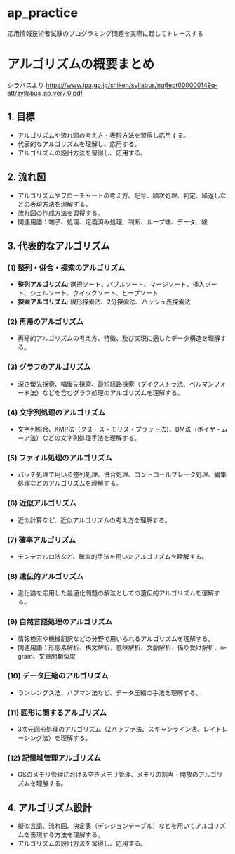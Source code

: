 # ap_practice
応用情報技術者試験のプログラミング問題を実際に起してトレースする

# アルゴリズムの概要まとめ
シラバスより 
https://www.ipa.go.jp/shiken/syllabus/nq6ept000000149q-att/syllabus_ap_ver7_0.pdf

## 1. 目標
- アルゴリズムや流れ図の考え方・表現方法を習得し応用する。
- 代表的なアルゴリズムを理解し、応用する。
- アルゴリズムの設計方法を習得し、応用する。

## 2. 流れ図
- アルゴリズムやフローチャートの考え方、記号、順次処理、判定、繰返しなどの表現方法を理解する。
- 流れ図の作成方法を習得する。
- 関連用語：端子、処理、定義済み処理、判断、ループ端、データ、線

## 3. 代表的なアルゴリズム
### (1) 整列・併合・探索のアルゴリズム
- **整列アルゴリズム**: 選択ソート、バブルソート、マージソート、挿入ソート、シェルソート、クイックソート、ヒープソート
- **探索アルゴリズム**: 線形探索法、2分探索法、ハッシュ表探索法

### (2) 再帰のアルゴリズム
- 再帰的アルゴリズムの考え方、特徴、及び実現に適したデータ構造を理解する。

### (3) グラフのアルゴリズム
- 深さ優先探索、幅優先探索、最短経路探索（ダイクストラ法、ベルマンフォード法）などを含むグラフ処理のアルゴリズムを理解する。

### (4) 文字列処理のアルゴリズム
- 文字列照合、KMP法（クヌース・モリス・プラット法）、BM法（ボイヤ・ムーア法）などの文字列処理手法を理解する。

### (5) ファイル処理のアルゴリズム
- バッチ処理で用いる整列処理、併合処理、コントロールブレーク処理、編集処理などのアルゴリズムを理解する。

### (6) 近似アルゴリズム
- 近似計算など、近似アルゴリズムの考え方を理解する。

### (7) 確率アルゴリズム
- モンテカルロ法など、確率的手法を用いたアルゴリズムを理解する。

### (8) 遺伝的アルゴリズム
- 進化論を応用した最適化問題の解法としての遺伝的アルゴリズムを理解する。

### (9) 自然言語処理のアルゴリズム
- 情報検索や機械翻訳などの分野で用いられるアルゴリズムを理解する。
- 関連用語：形態素解析、構文解析、意味解析、文脈解析、係り受け解析、n-gram、文章間類似度

### (10) データ圧縮のアルゴリズム
- ランレングス法、ハフマン法など、データ圧縮の手法を理解する。

### (11) 図形に関するアルゴリズム
- 3次元図形処理のアルゴリズム（Zバッファ法、スキャンライン法、レイトレーシング法）を理解する。

### (12) 記憶域管理アルゴリズム
- OSのメモリ管理における空きメモリ管理、メモリの割当・開放のアルゴリズムを理解する。

## 4. アルゴリズム設計
- 擬似言語、流れ図、決定表（デシジョンテーブル）などを用いてアルゴリズムを表現する方法を理解する。
- アルゴリズムの設計方法を習得し、応用する。
